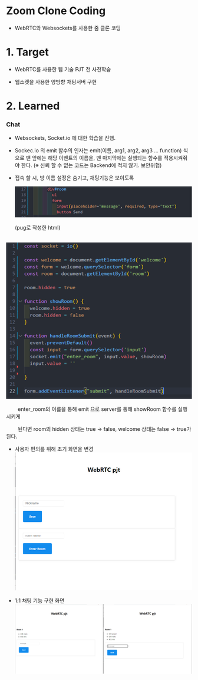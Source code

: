 # Zoom Clone Coding

- WebRTC와 Websockets를 사용한 줌 클론 코딩 

# 1. Target

- WebRTC를 사용한 웹 기술 PJT 전 사전학습

- 웹소켓을 사용한 양방향 채팅서버 구현

# 2. Learned

### Chat

- Websockets, Socket.io 에 대한 학습을 진행.

- Sockec.io 의 emit 함수의 인자는 emit(이름, arg1, arg2, arg3 ... function) 식으로 맨 앞에는 해당 이벤트의 이름을, 맨 마지막에는 실행되는 함수를 적용시켜줘야 한다. (※ 신뢰 할 수 없는 코드는 Backend에 적지 않기. 보안위험)

- 접속 할 시, 방 이름 설정은 숨기고, 채팅기능은 보이도록
  
  ![](assets/2022-07-31-14-28-40-image.png)

      (pug로 작성한 html) 

        ![](assets/2022-07-31-14-30-14-image.png)

        enter_room의 이름을 통해 emit 으로 server를 통해 showRoom 함수를 실행시키게 

        된다면 room의 hidden 상태는 true -> false, welcome 상태는 false -> true가 된다.

- 사용자 편의를 위해 초기 화면을 변경
  ![](assets/2022-07-31-17-04-19-image.png)

- 1:1 채팅 기능 구현 화면
  ![](assets/2022-07-31-17-04-05-image.png)